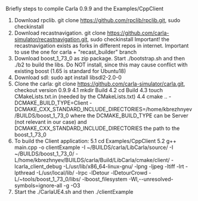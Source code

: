 Briefly steps to compile Carla 0.9.9 and the Examples/CppClient
1. Download rpclib. git clone https://github.com/rpclib/rpclib.git, sudo checkinstall
2. Download recastnavigation. git clone https://github.com/carla-simulator/recastnavigation.git, sudo checkinstall
Important! the recastnavigation exists as forks in different repos in internet. Important to use the one for carla + "recast_builder" branch
3. Download boost_1_73_0 as zip package. Start ./bootstrap.sh and then ./b2 to build the libs. Do NOT install, since this may cause conflict with existing boost (1.65 is standard for Ubuntu18)
4. Download sdl: sudo apt install libsdl2-2.0-0
5. Clone the carla: git clone https://github.com/carla-simulator/carla.git, checkout version 0.9.9
4.1 mkdir Build
4.2 cd Build
4.3 touch CMakeLists.txt.in (needed by the CMakeLists.txt)
4.4 cmake .. -DCMAKE_BUILD_TYPE=Client -DCMAKE_CXX_STANDARD_INCLUDE_DIRECTORIES=/home/kbrezhnyev/BUILDS/boost_1_73_0
where the DCMAKE_BUILD_TYPE can be Server (not relevant in our case) and
DCMAKE_CXX_STANDARD_INCLUDE_DIRECTORIES the path to the boost_1_73_0
6. To build the Client application:
5.1 cd Examples/CppClient
5.2 g++ main.cpp -o clientExample -I ~/BUILDS/carla/LibCarla/source/ -I ~/BUILDS/boost_1_73_0/ -L/home/kbrezhnyev/BUILDS/carla/Build/LibCarla/cmake/client/ -lcarla_client_debug  -L/usr/lib/x86_64-linux-gnu/ -lpng -ljpeg -ltiff -lrt -lpthread -L/usr/local/lib/ -lrpc -lDetour -lDetourCrowd -L/~tools/boost_1_73_0/libs/ -lboost_filesystem -Wl,--unresolved-symbols=ignore-all -g -O3
7. Start the ./CarlaUE4.sh and then ./clientExample
